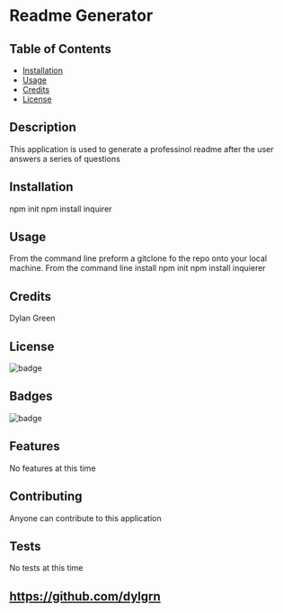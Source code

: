 # Readme Generator

## Table of Contents

* [Installation](#installation)
* [Usage](#usage)
* [Credits](#credits)
* [License](#license)

## Description 
This application is used to generate a professinol readme after the user answers a series of questions
  
## Installation
npm init npm install inquirer
  
## Usage
From the command line preform a gitclone fo the repo onto your local machine. From the command line install npm init npm install inquierer 
  
## Credits
Dylan Green

## License

![badge](https:img.shields.io/badge/license-afl-3.0-brightgreen)

## Badges

![badge](https:img.shields.io/badge/license-afl-3.0-brightgreen)
    
## Features
No features at this time

## Contributing
Anyone can contribute to this application

## Tests
No tests at this time

## https://github.com/dylgrn
